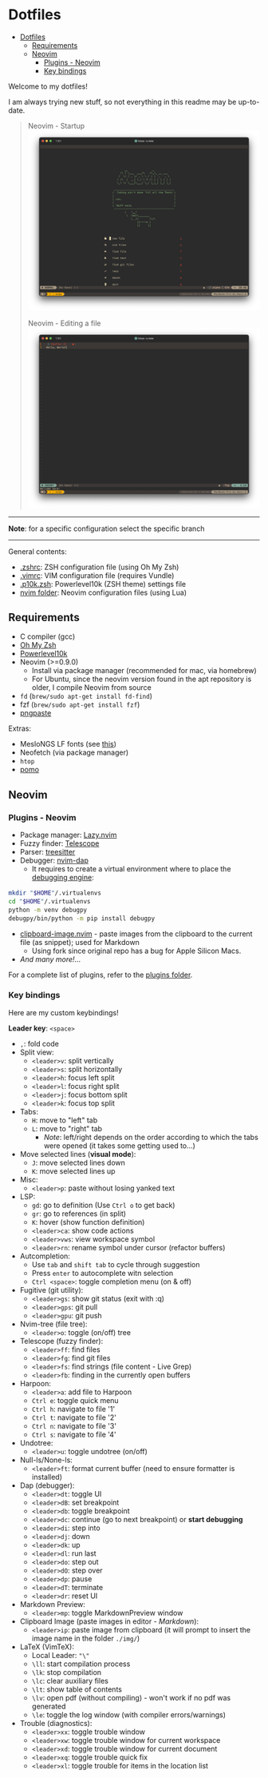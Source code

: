 # Dotfiles

<!--toc:start-->
- [Dotfiles](#dotfiles)
  - [Requirements](#requirements)
  - [Neovim](#neovim)
    - [Plugins - Neovim](#plugins-neovim)
    - [Key bindings](#key-bindings)
<!--toc:end-->

Welcome to my dotfiles!

I am always trying new stuff, so not everything in this readme may be
up-to-date.

> Neovim - Startup
> ![nvim](images/nvim_open.png)
>
> Neovim - Editing a file
> ![nvim](images/nvim.png)

---

**Note**: for a specific configuration select the specific branch

---

General contents:

- [.zshrc](./.zshrc): ZSH configuration file (using Oh My Zsh)
- [.vimrc](./.vimrc): VIM configuration file (requires Vundle)
- [.p10k.zsh](./.p10k.zsh): Powerlevel10k (ZSH theme) settings file
- [nvim folder](./nvim): Neovim configuration files (using Lua)

## Requirements

- C compiler (gcc)
- [Oh My Zsh](https://ohmyz.sh/)
- [Powerlevel10k](https://github.com/romkatv/powerlevel10k)
- Neovim (>=0.9.0)
  - Install via package manager (recommended for mac, via homebrew)
  - For Ubuntu, since the neovim version found in the apt repository is older, I
  compile Neovim from source
- `fd` (`brew/sudo apt-get install fd-find`)
- fzf (`brew/sudo apt-get install fzf`)
- [pngpaste](https://github.com/jcsalterego/pngpaste)

Extras:

- MesloNGS LF fonts (see
[this](https://github.com/romkatv/powerlevel10k/blob/master/font.md))
- Neofetch (via package manager)
- `htop`
- [pomo](https://github.com/rwxrob/pomo)

## Neovim

### Plugins - Neovim

- Package manager: [Lazy.nvim](https://github.com/folke/lazy.nvim)
- Fuzzy finder: [Telescope](https://github.com/nvim-telescope/telescope.nvim)
- Parser: [treesitter](https://github.com/nvim-treesitter/nvim-treesitter)
- Debugger: [nvim-dap](https://github.com/mfussenegger/nvim-dap)
  - It requires to create a virtual environment where to place the [debugging
  engine](https://github.com/microsoft/debugpy):

```bash
mkdir "$HOME"/.virtualenvs
cd "$HOME"/.virtualenvs
python -m venv debugpy
debugpy/bin/python -m pip install debugpy
```

- [clipboard-image.nvim](https://github.com/dfendr/clipboard-image.nvim) - paste
images from the clipboard to the current file (as snippet); used for Markdown
  - Using fork since original repo has a bug for Apple Silicon Macs.
- _And many more!_...

For a complete list of plugins, refer to the [plugins
folder](./nvim/lua/dmacario/lazy).

### Key bindings

Here are my custom keybindings!

**Leader key**: `<space>`

- `,`: fold code
- Split view:
  - `<leader>v`: split vertically
  - `<leader>s`: split horizontally
  - `<leader>h`: focus left split
  - `<leader>l`: focus right split
  - `<leader>j`: focus bottom split
  - `<leader>k`: focus top split
- Tabs:
  - `H`: move to "left" tab
  - `L`: move to "right" tab
    - _Note_: left/right depends on the order according to which the tabs were
    opened (it takes some getting used to...)
- Move selected lines (**visual mode**):
  - `J`: move selected lines down
  - `K`: move selected lines up
- Misc:
  - `<leader>p`: paste without losing yanked text
- LSP:
  - `gd`: go to definition (Use `Ctrl o` to get back)
  - `gr`: go to references (in split)
  - `K`: hover (show function definition)
  - `<leader>ca`: show code actions
  - `<leader>vws`: view workspace symbol
  - `<leader>rn`: rename symbol under cursor (refactor buffers)
- Autcompletion:
  - Use `tab` and `shift tab` to cycle through suggestion
  - Press `enter` to autocomplete witn selection
  - `Ctrl <space>`: toggle completion menu (on & off)
- Fugitive (git utility):
  - `<leader>gs`: show git status (exit with :q)
  - `<leader>gps`: git pull
  - `<leader>gpu`: git push
- Nvim-tree (file tree):
  - `<leader>o`: toggle (on/off) tree
- Telescope (fuzzy finder):
  - `<leader>ff`: find files
  - `<leader>fg`: find git files
  - `<leader>fs`: find strings (file content - Live Grep)
  - `<leader>fb`: finding in the currently open buffers
- Harpoon:
  - `<leader>a`: add file to Harpoon
  - `Ctrl e`: toggle quick menu
  - `Ctrl h`: navigate to file '1'
  - `Ctrl t`: navigate to file '2'
  - `Ctrl n`: navigate to file '3'
  - `Ctrl s`: navigate to file '4'
- Undotree:
  - `<leader>u`: toggle undotree (on/off)
- Null-ls/None-ls:
  - `<leader>ft`: format current buffer (need to ensure formatter is installed)
- Dap (debugger):
  - `<leader>dt`: toggle UI
  - `<leader>dB`: set breakpoint
  - `<leader>db`: toggle breakpoint
  - `<leader>dc`: continue (go to next breakpoint) or **start debugging**
  - `<leader>di`: step into
  - `<leader>dj`: down
  - `<leader>dk`: up
  - `<leader>dl`: run last
  - `<leader>do`: step out
  - `<leader>dO`: step over
  - `<leader>dp`: pause
  - `<leader>dT`: terminate
  - `<leader>dr`: reset UI
- Markdown Preview:
  - `<leader>mp`: toggle MarkdownPreview window
- Clipboard Image (paste images in editor - _Markdown_):
  - `<leader>ip`: paste image from clipboard (it will prompt to insert the image
  name in the folder `./img/`)
- LaTeX (VimTeX):
  - Local Leader: `"\"`
  - `\ll`: start compilation process
  - `\lk`: stop compilation
  - `\lc`: clear auxiliary files
  - `\lt`: show table of contents
  - `\lv`: open pdf (without compiling) - won't work if no pdf was generated
  - `\le`: toggle the log window (with compiler errors/warnings)
- Trouble (diagnostics):
  - `<leader>xx`: toggle trouble window
  - `<leader>xw`: toggle trouble window for current workspace
  - `<leader>xd`: toggle trouble window for current document
  - `<leader>xq`: toggle trouble quick fix
  - `<leader>xl`: toggle trouble for items in the location list
